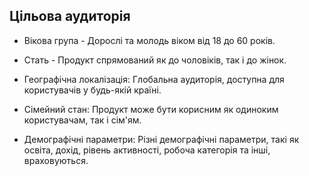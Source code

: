 ## Цільова аудиторія

- Вікова група - Дорослі та молодь віком від 18 до 60 років.

- Стать        - Продукт спрямований як до чоловіків, так і до жінок.

- Географічна локалізація: Глобальна аудиторія, доступна для користувачів у будь-якій країні.

- Сімейний стан: Продукт може бути корисним як одиноким користувачам, так і сім'ям.

- Демографічні параметри: Різні демографічні параметри, такі як освіта, дохід, рівень активності, робоча категорія та інші, враховуються.

